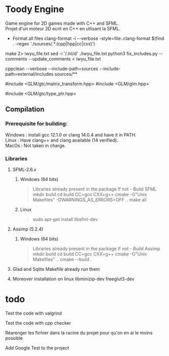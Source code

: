 # Toody Engine

Game engine for 2D games made with C++ and SFML. <br>
Projet d'un moteur 2D ecrit en C++ en utlisant la SFML. <br>

- Format all files
clang-format -i --verbose -style=file:.clang-format $(find . -regex './sources/.*\.\(cpp\|hpp\|cc\|cxx\)')

make 2> iwyu_file.txt
sed -i '/.inl/d' ./iwyu_file.txt
python3 fix_includes.py --comments --update_comments < iwyu_file.txt

cppclean --verbose --include-path=sources --include-path=external/includes sources/**

#include <GLM/gtc/matrix_transform.hpp>
#include <GLM/glm.hpp>

#include <GLM/gtc/type_ptr.hpp>

## Compilation

### Prerequisite for building:
Windows : install gcc 12.1.0 or clang 14.0.4 and have it in PATH. <br>
Linux : Have clang++ and clang available (14 verified). <br>
MacOs : Not taken in charge.

### Libraries

1. SFML-2.6.x
    1. Windows (64 bits)
        > Libraries already present in the package
        > If not - Build SFML
        mkdir build
        cd build
        CC=gcc CXX=g++ cmake -G"Unix Makefiles" -DWARNINGS_AS_ERRORS=OFF ..
        make all
    2. Linux
        > sudo apt-get install libsfml-dev

2. Assimp (5.2.4)
    1. Windows (64 bits)
        > Libraries already present in the package
        > If not - Build Assimp
        mkdir build
        cd build
        CC=gcc CXX=g++ cmake -G"Unix Makefiles" ..
        cmake --build .

3. Glad and Sqlite
    Makefile already run them

4. Moreover installation on linux
    libminizip-dev
    freeglut3-dev

# todo

Test the code with valgrind

Test the code with cpp checker

Réarenger les fichier dans la racine du projet pour qu'on en ai le moins possible

Add Google Test to the project